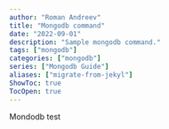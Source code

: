 ```yaml
---
author: "Roman Andreev"
title: "Mongodb command"
date: "2022-09-01"
description: "Sample mongodb command."
tags: ["mongodb"]
categories: ["mongodb"]
series: ["Mongodb Guide"]
aliases: ["migrate-from-jekyl"]
ShowToc: true
TocOpen: true
---
```


Mondodb test

<!--more-->
